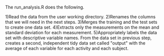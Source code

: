 The run_analysis.R does the following.

1)Read the data from the user working directory. 
2)Renames the columns that we will need in the next steps. 
3)Merges the training and the test sets to create one data set. 
4)Extracts only the measurements on the mean and standard deviation for each measurement.
5)Appropriately labels the data set with descriptive variable names. From the data set in previous step, creates a second, independent tidy data set called "output" with the average of each variable for each activity and each subject.
